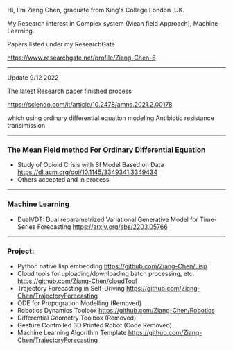 Hi, I'm Ziang Chen, graduate from King's College London ,UK. 

My Research interest in Complex system (Mean field Approach), Machine Learning. 

Papers listed under my ResearchGate

https://www.researchgate.net/profile/Ziang-Chen-6

---

Update 9/12 2022

The latest Research paper finished process

https://sciendo.com/it/article/10.2478/amns.2021.2.00178

which using ordinary differential equation modeling Antibiotic resistance transimission


---

### The Mean Field method For Ordinary Differential Equation

* Study of Opioid Crisis with SI Model Based on Data https://dl.acm.org/doi/10.1145/3349341.3349434
* Others accepted and in process

---

### Machine Learning 

* DualVDT: Dual reparametrized Variational Generative Model for Time-Series Forecasting  https://arxiv.org/abs/2203.05766

---

### Project:

* Python native lisp embedding https://github.com/Ziang-Chen/Lisp
* Cloud tools for uploading/downloading batch processing, etc. https://github.com/Ziang-Chen/cloudTool
* Trajectory Forecasting in Self-Driving   https://github.com/Ziang-Chen/TrajectoryForecasting
* ODE for Propogration Modelling  (Removed)
* Robotics Dynamics Toolbox  https://github.com/Ziang-Chen/Robotics
* Differential Geometry Toolbox   (Removed)
* Gesture Controlled 3D Printed Robot (Code Removed)
* Machine Learning Algorithm Template https://github.com/Ziang-Chen/TrajectoryForecasting


